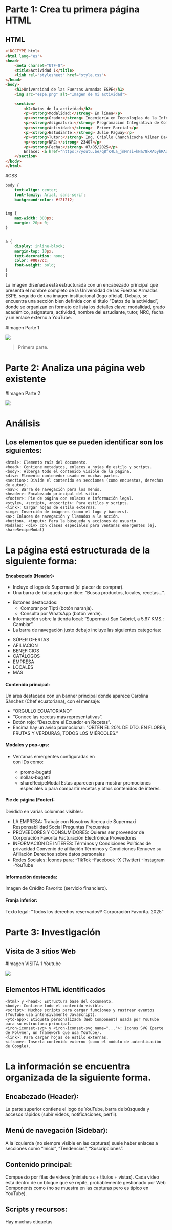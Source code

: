 # Parte 1: Crea tu primera página HTML

## HTML

```html
<!DOCTYPE html>
<html lang="es">
<head>
    <meta charset="UTF-8">
    <title>Actividad 1</title>
    <link rel="stylesheet" href="style.css">
</head>
<body>
    <h1>Universidad de las Fuerzas Armadas ESPE</h1>
    <img src="espe.png" alt="Imagen de mi actividad">
   
    <section>
        <h2>Datos de la actividad</h2>
        <p><strong>Modalidad:</strong> En línea</p>
        <p><strong>Grado:</strong> Ingeniería en Tecnologías de la Información</p>
        <p><strong>Asignatura:</strong> Programación Integrativa de Componentes Web</p>
        <p><strong>Actividad:</strong>  Primer Parcial</p>
        <p><strong>Estudiante:</strong> Julio Paguay</p>
        <p><strong>Tutor:</strong> Ing. Criollo Chanchicocha Vilmer David</p>
        <p><strong>NRC:</strong> 23407</p>
        <p><strong>Fecha:</strong> 07/05/2025</p>
        Enlace: <a href="https://youtu.be/q8fK4La_jmM?si=kNa78kXA6yhRAxfo" target="_blank"> Youtube </a>
    </section>
</body>
</html>
```

#CSS
```css
body {
    text-align: center;
    font-family: Arial, sans-serif;
    background-color: #f2f2f2;


img {
    max-width: 300px;
    margin: 20px 0;
}


a {
    display: inline-block;
    margin-top: 10px;
    text-decoration: none;
    color: #0077cc;
    font-weight: bold;
}
}
```

La imagen diseñada está estructurada con un encabezado principal que presenta el nombre completo de la Universidad de las Fuerzas Armadas ESPE, seguido de una imagen institucional (logo oficial). Debajo, se encuentra una sección bien definida con el título “Datos de la actividad”, donde se organizan en formato de lista los detalles clave: modalidad, grado académico, asignatura, actividad, nombre del estudiante, tutor, NRC, fecha y un enlace externo a YouTube. 

#Imagen Parte 1

![](https://github.com/JCPB2000/A1.Paguay_Julio_PICW/blob/main/img/Pagina.jpg)

> Primera parte.


# Parte 2: Analiza una página web existente

#Imagen Parte 2

![](https://github.com/JCPB2000/A1.Paguay_Julio_PICW/blob/main/img/Supermaxi.jpg)

# Análisis

## Los elementos que se pueden identificar son los siguientes:

```
<html>: Elemento raíz del documento.
<head>: Contiene metadatos, enlaces a hojas de estilo y scripts.
<body>: Alberga todo el contenido visible de la página.
<div>: Elemento contenedor usado en muchas partes.
<section>: Divide el contenido en secciones (como encuestas, derechos de autor).
<nav>: Barra de navegación para los menús.
<header>: Encabezado principal del sitio.
<footer>: Pie de página con enlaces e información legal.
<style>, <script>, <noscript>: Para estilos y scripts.
<link>: Cargar hojas de estilo externas.
<img>: Inserción de imágenes (como el logo y banners).
<a>: Enlaces de navegación y llamados a la acción.
<button>, <input>: Para la búsqueda y acciones de usuario.
Modales: <div> con clases especiales para ventanas emergentes (ej. shareRecipeModal)
```

# La página está estructurada de la siguiente forma:
#### Encabezado (Header):
- Incluye el logo de Supermaxi (el placer de comprar).
- Una barra de búsqueda que dice: “Busca productos, locales, recetas…”.
+ Botones destacados:
  + Comprar por Tipti (botón naranja). 
  + Consulta por WhatsApp (botón verde).
+ Información sobre la tienda local: “Supermaxi San Gabriel, a 5.67 KMS.: Cambiar”.
+ La barra de navegación justo debajo incluye las siguientes categorías:
- SÚPER OFERTAS
- AFILIACIÓN
- BENEFICIOS
- CATÁLOGOS
- EMPRESA
- LOCALES
- MÁS
#### Contenido principal:
Un área destacada con un banner principal donde aparece Carolina Sánchez (Chef ecuatoriana), con el mensaje:
- “ORGULLO ECUATORIANO”
- “Conoce las recetas más representativas”.
- Botón rojo: “Descubre el Ecuador en Recetas”.
- Encima hay un aviso promocional:
 “OBTÉN EL 20% DE DTO. EN FLORES, FRUTAS Y VERDURAS, TODOS LOS MIÉRCOLES.”
#### Modales y pop-ups:
+ Ventanas emergentes configuradas en <div> con IDs como:
  + promo-bugatti
  + nollas-bugatti
  + shareRecipeModal
Estas aparecen para mostrar promociones especiales o para compartir recetas y otros contenidos de interés.
#### Pie de página (Footer):
Dividido en varias columnas visibles:
- LA EMPRESA:
Trabaje con Nosotros
Acerca de Supermaxi
Responsabilidad Social
Preguntas Frecuentes
- PROVEEDORES Y CONSUMIDORES:
Quieres ser proveedor de Corporación Favorita
Facturación Electrónica
Proveedores
- INFORMACIÓN DE INTERÉS:
Términos y Condiciones
Políticas de privacidad
Convenio de afiliación
Términos y Condiciones Renueve su Afiliación
Derechos sobre datos personales
- Redes Sociales:
Íconos para:
-TikTok
-Facebook
-X (Twitter)
-Instagram
-YouTube
#### Información destacada:
Imagen de Crédito Favorito (servicio financiero).
#### Franja inferior:
Texto legal:
“Todos los derechos reservados® Corporación Favorita. 2025”

# Parte 3: Investigación
## Visita  de 3 sitios Web
#Imagen VISITA 1 Youtube

![](https://github.com/JCPB2000/A1.Paguay_Julio_PICW/blob/main/img/youtube.jpg)
## Elementos HTML identificados
```
<html> y <head>: Estructura base del documento.
<body>: Contiene todo el contenido visible.
<script>: Muchos scripts para cargar funciones y rastrear eventos (YouTube usa intensivamente JavaScript).
<ytd-app>: Etiqueta personalizada (Web Component) usada por YouTube para su estructura principal.
<iron-iconset-svg> y <iron-iconset-svg name="...">: Iconos SVG (parte de Polymer, un framework que usa YouTube).
<link>: Para cargar hojas de estilo externas.
<iframe>: Inserta contenido externo (como el módulo de autenticación de Google).
```

# La información se encuentra organizada de la siguiente forma.
 ## Encabezado (Header):
La parte superior contiene el logo de YouTube, barra de búsqueda y accesos rápidos (subir videos, notificaciones, perfil).


 ## Menú de navegación (Sidebar):
A la izquierda (no siempre visible en las capturas) suele haber enlaces a secciones como “Inicio”, “Tendencias”, “Suscripciones”.


## Contenido principal:
Compuesto por filas de videos (miniaturas + títulos + vistas). Cada video está dentro de un bloque que se repite, probablemente gestionado por Web Components como <ytd-rich-item-renderer> (no se muestra en las capturas pero es típico en YouTube).


## Scripts y recursos:
Hay muchas etiquetas <script> que cargan funciones internas para manejar dinámicamente todo el sitio (eventos de usuario, carga de videos, etc.).


## Pie de página (Footer):
No está visible en estas capturas, pero usualmente YouTube incluye allí enlaces a políticas, ayuda, etc.


#Imagen VISITA 2 Wikipedia

![](https://github.com/JCPB2000/A1.Paguay_Julio_PICW/blob/main/img/Wikipedia.jpg)
## Elementos HTML identificados


# Elementos HTML identificados

```
<html>: El elemento raíz de la página.
<head> y <body>: Estructura principal del documento.
<div>: Contenedores clave como main-wrapper, main-box, vector-header-container, etc.
<header>: Encabezado principal de la página.
<main>: Contenido principal (donde está el artículo).
<p>, <h2>: Texto y encabezados.
<a>: Enlaces de navegación.
<script>: Scripts para funcionalidades dinámicas.
<link>: Carga de estilos.
<noscript>: Contenido alternativo si JavaScript está desactivado.
<div class="mw-footer-container">: Contenedor para el pie de página (footer).
<div class="main-footer">: Otra parte importante del pie de página.
<img>: (visto en la parte visual para mostrar imágenes como la portada del artículo).
```

# La información se encuentra organizada de la siguiente forma.
## Encabezado (Header):
Incluye el logo de Wikipedia, barra de búsqueda y enlaces para iniciar sesión, crear cuenta y otras herramientas.


## Navegación:
Menú superior con enlaces como:


-Portada
-Discusión
-Leer
-Ver código fuente
-Ver historial


También tiene una barra lateral (no se ve completa aquí) donde usualmente está la navegación por categorías, idioma, etc.


## Contenido principal:
Incluye:


-Un bloque destacado de bienvenida (por ejemplo: “Bienvenidos a Wikipedia”).
-Artículos destacados (ejemplo: Don't Cry for Me Argentina).
-Texto con enlaces, imágenes y otros recursos enriquecidos.


##Todo está contenido dentro de elementos como:


-main-wrapper
-main-box
-main-box-content


## Pie de página (Footer):
Varios bloques:


-mw-footer-container y main-footer: donde aparecen enlaces a políticas, información sobre Wikipedia, y otros recursos legales o institucionales.
-Sección para mostrar el tiempo de carga y otros detalles técnicos al final del documento.

#Imagen VISITA 3 X Twitter

![](https://github.com/JCPB2000/A1.Paguay_Julio_PICW/blob/main/img/x.jpg)
## Elementos HTML identificados

```
<html> y <head>: Estructura base de la página.
<body>: Contenedor principal visible.
<noscript>: Para mostrar mensajes si JavaScript está deshabilitado.
<div>: Usado intensivamente para la estructura de la página (por ejemplo, id="react-root", capas flexibles y de diseño).
<script>: Muchos scripts para la carga dinámica y la funcionalidad.
<nav>: Aparece en el pie de página con el atributo aria-label="Pie de página" para navegación.
<main>: Contenedor principal para el contenido visual.
<button> (visible en la parte de registro) y enlaces (para términos y políticas).
```

# La información se encuentra organizada de la siguiente forma.
## Encabezado:
Muy simple: solo el logotipo de X en la parte superior izquierda. No hay menú clásico visible en esta página inicial.


## Contenido principal:
Un mensaje central destacado:
 “Lo que está pasando ahora”
 y el llamado a la acción: “Únete Hoy”.


## Opciones para registrarse:


-Registrarse con Google
-Registrarse con Apple
-Crear cuenta (botón azul).


Enlaces a Términos de servicio, Política de privacidad y Uso de Cookies justo debajo del formulario de registro.


## Pie de página (Footer):
Confirmamos que sí existe un pie de página mediante la etiqueta <nav> (visto en la última imagen), que contiene enlaces como:


- Información
- Descarga la app
- Centro de Ayuda
- Condiciones de Servicio
- Política de Privacidad
- Política de cookies
- Accesibilidad
- Información de anuncios
- Blog
- Empleos
- Recursos para marcas
- Publicidad
- Marketing
- X para empresas
- Desarrolladores
- Guía
- Configuración

También se muestra un aviso legal: © 2025 X Corp.


# Parte 4: Listas en HTML
## Se añade en el código anterior a las listas.
La sección diseñada presenta el título general "Mis Películas y Canciones Favoritas", seguido de dos bloques bien diferenciados. El primer bloque muestra la lista de películas favoritas, acompañada de una imagen destacada que recopila diversos pósters cinematográficos; a la derecha se encuentra la lista ordenada de las películas seleccionadas, lo que proporciona un equilibrio visual y facilita la identificación de cada elemento. El segundo bloque corresponde a las canciones favoritas, donde se incluye una imagen con portadas de álbumes representativos y, a su lado, una lista desordenada con los títulos y artistas. Toda la estructura está centrada y organizada utilizando un diseño flexible, lo que permite alinear de manera armoniosa las imágenes y las listas, ofreciendo una presentación clara y atractiva al usuario.

#Imagen Mis Películas y Canciones Favoritas

![](https://github.com/JCPB2000/A1.Paguay_Julio_PICW/blob/main/img/PeliculaCancion.jpg)

## HTML
```html
<!DOCTYPE html>
<html lang="es">
<head>
    <meta charset="UTF-8">
    <title>Actividad 1</title>
    <link rel="stylesheet" href="style.css">
</head>
<body>
    <h1>Universidad de las Fuerzas Armadas ESPE</h1>
    <img src="espe.png" alt="Imagen de mi actividad">
   
    <section>
        <h2>Datos de la actividad</h2>
        <p><strong>Modalidad:</strong> En línea</p>
        <p><strong>Grado:</strong> Ingeniería en Tecnologías de la Información</p>
        <p><strong>Asignatura:</strong> Programación Integrativa de Componentes Web</p>
        <p><strong>Actividad:</strong> Primer Parcial</p>
        <p><strong>Estudiante:</strong> Julio Paguay</p>
        <p><strong>Tutor:</strong> Ing. Criollo Chanchicocha Vilmer David</p>
        <p><strong>NRC:</strong> 23407</p>
        <p><strong>Fecha:</strong> 07/05/2025</p>
        <p>Enlace: <a href="https://youtu.be/q8fK4La_jmM?si=kNa78kXA6yhRAxfo" target="_blank">Youtube</a></p>
    </section>


    <section>
        <h2>Mis Películas y Canciones Favoritas</h2>


        <h3>Películas favoritas</h3>
        <div class="media-list">
            <img src="https://ih1.redbubble.net/image.3120496015.9028/flat,750x,075,f-pad,750x1000,f8f8f8.jpg" alt="Posters de películas">
            <ol>
                <li>Titanic</li>
                <li>Sing</li>
                <li>Matrix</li>
                <li>Avatar</li>
                <li>Gladiador</li>
            </ol>
        </div>


        <h3>Canciones favoritas</h3>
        <div class="media-list">
            <img src="https://encrypted-tbn0.gstatic.com/images?q=tbn:ANd9GcSfJBpq-xZ5hH302X_9fSCKuxB7xavJsWMatg&s" alt="Portadas de discos">
            <ul>
                <li>Nuestro Juramento - Julio Jaramillo</li>
                <li>Hotel California - Eagles</li>
                <li>Imagine - John Lennon</li>
                <li>A Dios le Pido - Juanes</li>
                <li>Senderito de Amor - Paulina Tamayo</li>
            </ul>
        </div>
    </section>
</body>
</html>
```

## CSS
```css
body {
    text-align: center;
    font-family: Arial, sans-serif;
    background-color: #f2f2f2;
    margin: 20px;
}


img {
    max-width: 300px;
    margin: 20px 0;
}


a {
    display: inline-block;
    margin-top: 10px;
    text-decoration: none;
    color: #0077cc;
    font-weight: bold;
}


/* Alineación de imagen + lista */
.media-list {
    display: flex;
    align-items: center;
    justify-content: center;
    gap: 30px; /* espacio entre imagen y lista */
    margin: 20px 0;
}


.media-list img {
    max-width: 300px;
    height: auto;
    border: 2px solid #ccc;
    border-radius: 8px;
}


.media-list ol,
.media-list ul {
    text-align: left;
    padding-left: 20px;
    font-size: 16px;
}


li {
    margin: 5px 0;
}
```





